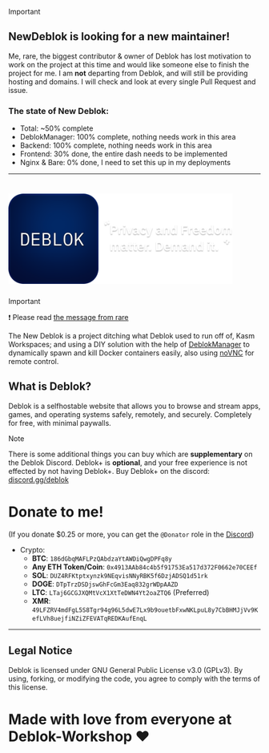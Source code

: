 > [!IMPORTANT]
> ## NewDeblok is looking for a new maintainer!
> Me, rare, the biggest contributor & owner of Deblok has lost motivation to work on the project at this time and would like someone else to finish the project for me. I am __not__ departing from Deblok, and will still be providing hosting and domains. I will check and look at every single Pull Request and issue.

### The state of New Deblok:
- Total: ~50% complete
- DeblokManager: 100% complete, nothing needs work in this area
- Backend: 100% complete, nothing needs work in this area
- Frontend: 30% done, the entire dash needs to be implemented 
- Nginx & Bare: 0% done, I need to set this up in my deployments

------

# <img src="assets/banner.png" alt="banner" width="448">

> [!IMPORTANT]
> ❗ Please read
> [the message from rare](https://s.deblok.me)

The New Deblok is a project ditching what Deblok used to run off of, Kasm Workspaces; and using a DIY solution with the help of [DeblokManager](https://github.com/Deblok-Workshop/DeblokManager) to dynamically spawn and kill Docker containers easily, also using [noVNC](https://github.com/noVNC/noVNC) for remote control.

## What is Deblok?

Deblok is a selfhostable website that allows you to browse and stream apps, games, and operating systems safely, remotely, and securely. Completely for free, with minimal paywalls.

> [!NOTE]
> There is some additional things you can buy which are **supplementary** on the Deblok Discord.
> Deblok+ is **optional**, and your free experience is not effected by not having Deblok+.
> Buy Deblok+ on the discord: [discord.gg/deblok](https://discord.gg/deblok)

# Donate to me!

(If you donate $0.25 or more, you can get the `@Donator` role in the [Discord](https://discord.gg/deblok))

- Crypto:
  - **BTC**: `186dGbqMAFLPzQAbdzaYtAWDiQwgDPFq8y`
  - **Any ETH Token/Coin**: `0x4913AAb84c4b5f91753Ea517d372F0662e70CEEf`
  - **SOL**: `DUZ4RFKtptxynzk9NEqvisNNyRBK5f6DzjADSQ1d51rk`
  - **DOGE**: `DTpTrzDSDjswGhFcGm3Eaq832grWDpAAZD`
  - **LTC**: `LTaj6GCGJXQMtVcX1XtTeDWN4Yt2oaZTQ6` (Preferred)
  - **XMR**: `49LFZRV4mdFgL5S8Tgr94g96L5dwE7Lx9b9ouetbFxwNKLpuL8y7CbBHMJjVv9KefLVh8uejfiNZiZFEVATqREDKAufEnqL`

---

## Legal Notice

Deblok is licensed under GNU General Public License v3.0 (GPLv3). By using, forking, or modifying the code, you agree to comply with the terms of this license.

# Made with love from everyone at Deblok-Workshop ❤️
